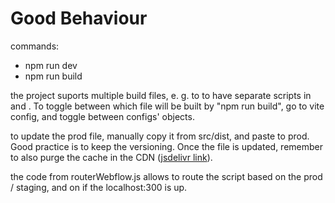 # Good Behaviour

commands:

- npm run dev
- npm run build

the project suports multiple build files, e. g. to to have separate scripts in <head> and <body>. To toggle between which file will be built by "npm run build", go to vite config, and toggle between configs' objects.

to update the prod file, manually copy it from src/dist, and paste to prod. Good practice is to keep the versioning. Once the file is updated, remember to also purge the cache in the CDN ([jsdelivr link](https://www.jsdelivr.com/github)).

the code from routerWebflow.js allows to route the script based on the prod / staging, and on if the localhost:300 is up.
